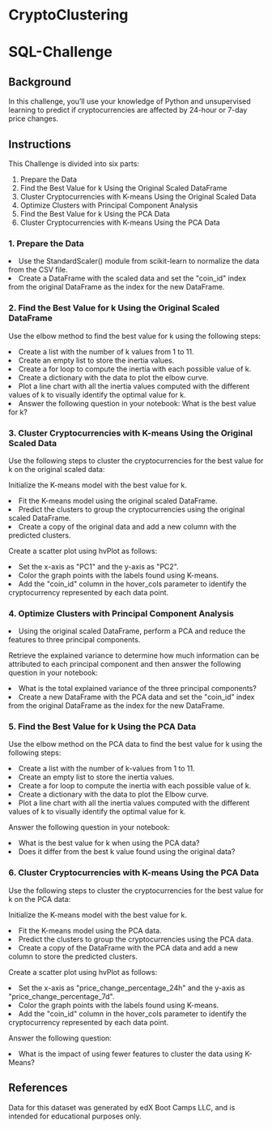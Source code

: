 # CryptoClustering

# SQL-Challenge


## Background

In this challenge, you’ll use your knowledge of Python and unsupervised learning to predict if cryptocurrencies are affected by 24-hour or 7-day price changes.



## Instructions

This Challenge is divided into six parts:
1. Prepare the Data
2. Find the Best Value for k Using the Original Scaled DataFrame
3. Cluster Cryptocurrencies with K-means Using the Original Scaled Data
4. Optimize Clusters with Principal Component Analysis
5. Find the Best Value for k Using the PCA Data
6. Cluster Cryptocurrencies with K-means Using the PCA Data


### 1. Prepare the Data
<li> Use the StandardScaler() module from scikit-learn to normalize the data from the CSV file. </li>
<li> Create a DataFrame with the scaled data and set the "coin_id" index from the original DataFrame as the index for the new DataFrame. </li>



### 2. Find the Best Value for k Using the Original Scaled DataFrame
   
Use the elbow method to find the best value for k using the following steps:

<li> Create a list with the number of k values from 1 to 11. </li>
<li> Create an empty list to store the inertia values. </li>
<li> Create a for loop to compute the inertia with each possible value of k. </li>
<li> Create a dictionary with the data to plot the elbow curve. </li>
<li> Plot a line chart with all the inertia values computed with the different values of k to visually identify the optimal value for k. </li>
<li> Answer the following question in your notebook: What is the best value for k? </li>




### 3. Cluster Cryptocurrencies with K-means Using the Original Scaled Data
   
Use the following steps to cluster the cryptocurrencies for the best value for k on the original scaled data:

Initialize the K-means model with the best value for k.
<li> Fit the K-means model using the original scaled DataFrame. </li>
<li> Predict the clusters to group the cryptocurrencies using the original scaled DataFrame. </li>
<li> Create a copy of the original data and add a new column with the predicted clusters. </li>

Create a scatter plot using hvPlot as follows:
<li> Set the x-axis as "PC1" and the y-axis as "PC2". </li>
<li> Color the graph points with the labels found using K-means. </li>
<li> Add the "coin_id" column in the hover_cols parameter to identify the cryptocurrency represented by each data point. </li>



### 4. Optimize Clusters with Principal Component Analysis
<li> Using the original scaled DataFrame, perform a PCA and reduce the features to three principal components. </li>

Retrieve the explained variance to determine how much information can be attributed to each principal component and then answer the following question in your notebook:

<li> What is the total explained variance of the three principal components? </li>
<li> Create a new DataFrame with the PCA data and set the "coin_id" index from the original DataFrame as the index for the new DataFrame. </li>



### 5. Find the Best Value for k Using the PCA Data
Use the elbow method on the PCA data to find the best value for k using the following steps:

<li> Create a list with the number of k-values from 1 to 11. </li>
<li> Create an empty list to store the inertia values. </li>
<li> Create a for loop to compute the inertia with each possible value of k. </li>
<li> Create a dictionary with the data to plot the Elbow curve. </li>
<li> Plot a line chart with all the inertia values computed with the different values of k to visually identify the optimal value for k. </li>

  Answer the following question in your notebook:
<li> What is the best value for k when using the PCA data? </li>
<li> Does it differ from the best k value found using the original data? </li>



### 6. Cluster Cryptocurrencies with K-means Using the PCA Data
Use the following steps to cluster the cryptocurrencies for the best value for k on the PCA data:

Initialize the K-means model with the best value for k.
<li> Fit the K-means model using the PCA data. </li>
<li> Predict the clusters to group the cryptocurrencies using the PCA data. </li>
<li> Create a copy of the DataFrame with the PCA data and add a new column to store the predicted clusters. </li>

Create a scatter plot using hvPlot as follows:
<li> Set the x-axis as "price_change_percentage_24h" and the y-axis as "price_change_percentage_7d". </li>
<li> Color the graph points with the labels found using K-means. </li>
<li> Add the "coin_id" column in the hover_cols parameter to identify the cryptocurrency represented by each data point. </li>

Answer the following question:
<li> What is the impact of using fewer features to cluster the data using K-Means?</li>




## References

Data for this dataset was generated by edX Boot Camps LLC, and is intended for educational purposes only.





